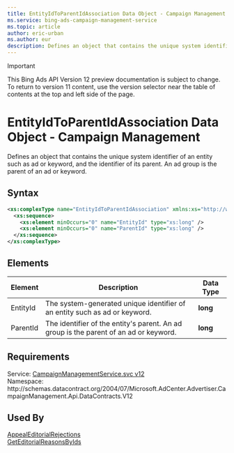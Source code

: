 ```yaml
---
title: EntityIdToParentIdAssociation Data Object - Campaign Management
ms.service: bing-ads-campaign-management-service
ms.topic: article
author: eric-urban
ms.author: eur
description: Defines an object that contains the unique system identifier of an entity such as ad or keyword, and the identifier of its parent.
---
```

> [!IMPORTANT]
> This Bing Ads API Version 12 preview documentation is subject to change. To return to version 11 content, use the version selector near the table of contents at the top and left side of the page.

# EntityIdToParentIdAssociation Data Object - Campaign Management
Defines an object that contains the unique system identifier of an entity such as ad or keyword, and the identifier of its parent. An ad group is the parent of an ad or keyword.

## Syntax
```xml
<xs:complexType name="EntityIdToParentIdAssociation" xmlns:xs="http://www.w3.org/2001/XMLSchema">
  <xs:sequence>
    <xs:element minOccurs="0" name="EntityId" type="xs:long" />
    <xs:element minOccurs="0" name="ParentId" type="xs:long" />
  </xs:sequence>
</xs:complexType>
```

## <a name="elements"></a>Elements

|Element|Description|Data Type|
|-----------|---------------|-------------|
|<a name="entityid"></a>EntityId|The system-generated unique identifier of an entity such as ad or keyword.|**long**|
|<a name="parentid"></a>ParentId|The identifier of the entity's parent. An ad group is the parent of an ad or keyword.|**long**|

## Requirements
Service: [CampaignManagementService.svc v12](https://campaign.api.bingads.microsoft.com/Api/Advertiser/CampaignManagement/v12/CampaignManagementService.svc)  
Namespace: http\://schemas.datacontract.org/2004/07/Microsoft.AdCenter.Advertiser.CampaignManagement.Api.DataContracts.V12  

## Used By
[AppealEditorialRejections](appealeditorialrejections.md)  
[GetEditorialReasonsByIds](geteditorialreasonsbyids.md)  
